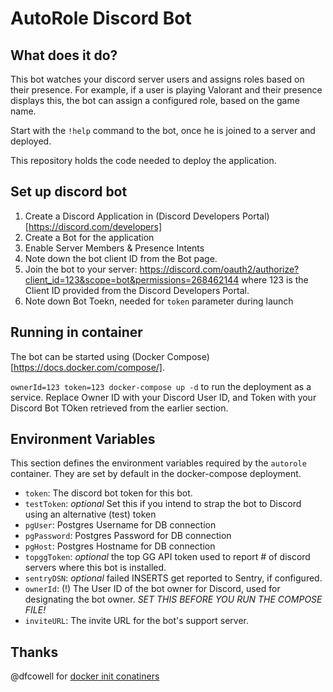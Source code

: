 # AutoRole Discord Bot

## What does it do?

This bot watches your discord server users and assigns roles based on their presence.  For example, if a user is playing Valorant and their presence displays this, the bot can assign a configured role, based on the game name.

Start with the `!help` command to the bot, once he is joined to a server and deployed.

This repository holds the code needed to deploy the application.

## Set up discord bot

1. Create a Discord Application in (Discord Developers Portal)[https://discord.com/developers] 
1. Create a Bot for the application
1. Enable Server Members & Presence Intents
1. Note down the bot client ID from the Bot page.
1. Join the bot to your server: https://discord.com/oauth2/authorize?client_id=123&scope=bot&permissions=268462144 where 123 is the Client ID provided from the Discord Developers Portal.
1. Note down Bot Toekn, needed for `token` parameter during launch

## Running in container

The bot can be started using (Docker Compose)[https://docs.docker.com/compose/].

`ownerId=123 token=123 docker-compose up -d` to run the deployment as a service.  Replace Owner ID with your Discord User ID, and Token with your Discord Bot TOken retrieved from the earlier section.

## Environment Variables

This section defines the environment variables required by the `autorole` container.  They are set by default in the docker-compose deployment.

* `token`: The discord bot token for this bot.
* `testToken`: _optional_ Set this if you intend to strap the bot to Discord using an alternative (test) token
* `pgUser`: Postgres Username for DB connection
* `pgPassword`: Postgres Password for DB connection
* `pgHost`: Postgres Hostname for DB connection
* `topggToken`: _optional_ the top GG API token used to report # of discord servers where this bot is installed.
* `sentryDSN`: _optional_ failed INSERTS get reported to Sentry, if configured.
* `ownerId`: (!) The User ID of the bot owner for Discord, used for designating the bot owner.  *SET THIS BEFORE YOU RUN THE COMPOSE FILE!*
* `inviteURL`: The invite URL for the bot's support server.

## Thanks

@dfcowell for [docker init conatiners](https://github.com/docker/compose/issues/6855)